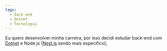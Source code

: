 ```yaml
---
tags:
  - back-end
  - Dotnet
  - Tecnologia
---
```

Eu quero desenvolver minha carreira, por isso decidi estudar back-end com [Dotnet](Dotnet.md) e Node.js ([Nest.js](Nest.js.md) sendo mais específico), 
